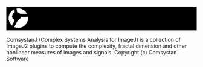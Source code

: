 ![Image](commons/src/main/resources/images/comsystan-3-800x100.png)

ComsystanJ (Complex Systems Analysis for ImageJ) is a collection of ImageJ2 plugins to compute the complexity, fractal dimension and other nonlinear measures of images and signals.
Copyright (c) Comsystan Software
